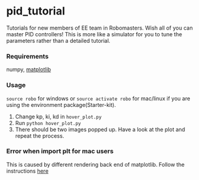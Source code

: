# pid_tutorial
Tutorials for new members of EE team in Robomasters. Wish all of you can master PID controllers!
This is more like a simulator for you to tune the parameters rather than a detailed tutorial.

### Requirements
numpy, [matplotlib](https://matplotlib.org/users/installing.html)

### Usage
`source robo` for windows or `source activate robo` for mac/linux if you are using the environment package(Starter-kit).

1. Change kp, ki, kd in `hover_plot.py`
2. Run `python hover_plot.py`
3. There should be two images popped up. Have a look at the plot and repeat the process.

### Error when import plt for mac users
This is caused by different rendering back end of matplotlib.
Follow the instructions [here](https://stackoverflow.com/questions/21784641/installation-issue-with-matplotlib-python)